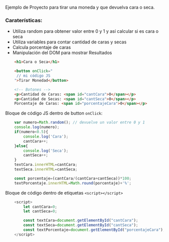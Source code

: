 
Ejemplo de Proyecto para tirar una moneda y que devuelva cara o seca.

### Caraterísticas:
- Utiliza random para obtener valor entre 0 y 1 y así calcular si es cara o seca
- Utiliza variables para contar cantidad de caras y secas
- Calcula porcentaje de caras
- Manipulación del DOM para mostrar Resultados

```html
    <h1>Cara o Seca</h1>

    <button onClick="
     // mi código JS
    ">Tirar Monedad</button>

    <!-- Botones -->
    <p>Cantidad de Caras: <span id="cantCara">0</span></p>
    <p>Cantidad de Secas: <span id="cantSeca">0</span></p>
    Porcentaje de Caras: <span id="porcentajeCara">0</span></p>
```

Bloque de código JS dentro de button `onClick`:

```js
    var numero=Math.random(); // devuelve un valor entre 0 y 1
    console.log(numero);
    if(numero<0.5){
        console.log('Cara');
        cantCara++;
    }else{
        console.log('Seca');
        cantSeca++;
    }
    textCara.innerHTML=cantCara;
    textSeca.innerHTML=cantSeca;

    const porcentaje=(cantCara/(cantCara+cantSeca))*100;
    textPorcentaje.innerHTML=Math.round(porcentaje)+'%';
```


Bloque de código dentro de etiquetas `<script></script>`


```js 
    <script>
        let cantCara=0;
        let cantSeca=0;

        const textCara=document.getElementById("cantCara");
        const textSeca=document.getElementById("cantSeca");
        const textPorcentaje=document.getElementById("porcentajeCara");
    </script>
```
